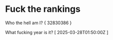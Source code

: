 # Fuck the rankings

Who the hell am I?
{ 32830386 }

What fucking year is it?
[ 2025-03-28T01:50:00Z ]
